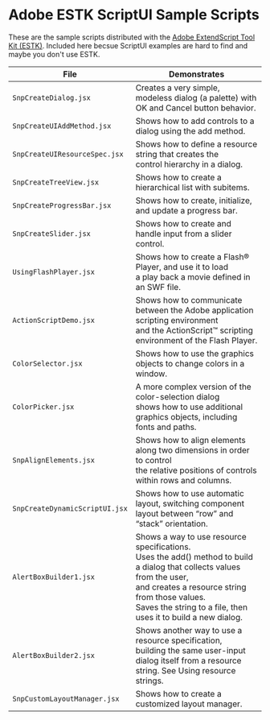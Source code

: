# Adobe ESTK ScriptUI Sample Scripts

These are the sample scripts distributed with the [Adobe ExtendScript Tool Kit (ESTK)](https://github.com/Adobe-CEP/CEP-Resources/tree/master/ExtendScript-Toolkit). Included here becsue ScriptUI examples are hard to find and maybe you don't use ESTK. 


| File | Demonstrates |
|------|--------------|
| `SnpCreateDialog.jsx` | Creates a very simple, modeless dialog (a palette) with OK and Cancel button behavior. |
| `SnpCreateUIAddMethod.jsx` | Shows how to add controls to a dialog using the add method. |
| `SnpCreateUIResourceSpec.jsx` | Shows how to define a resource string that creates the <br>control hierarchy in a dialog. |
| `SnpCreateTreeView.jsx` | Shows how to create a hierarchical list with subitems. |
| `SnpCreateProgressBar.jsx` | Shows how to create, initialize, and update a progress bar. |
| `SnpCreateSlider.jsx` | Shows how to create and handle input from a slider control. |
| `UsingFlashPlayer.jsx` | Shows how to create a Flash® Player, and use it to load <br>a play back a movie defined in an SWF file. |
| `ActionScriptDemo.jsx` | Shows how to communicate between the Adobe application scripting environment <br>and the ActionScript™ scripting environment of the Flash Player. |
| `ColorSelector.jsx` | Shows how to use the graphics objects to change colors in a window. |
| `ColorPicker.jsx` | A more complex version of the color-selection dialog <br>shows how to use additional graphics objects, including fonts and paths. |
| `SnpAlignElements.jsx` | Shows how to align elements along two dimensions in order to control <br>the relative positions of controls within rows and columns. |
| `SnpCreateDynamicScriptUI.jsx` | Shows how to use automatic layout, switching component <br>layout between “row” and “stack” orientation. |
| `AlertBoxBuilder1.jsx` | Shows a way to use resource specifications. <br>Uses the add() method to build a dialog that collects values from the user, <br>and creates a resource string from those values. <br>Saves the string to a file, then uses it to build a new dialog. |
| `AlertBoxBuilder2.jsx` | Shows another way to use a resource specification, <br>building the same user-input dialog itself from a resource string. See Using resource strings. |
| `SnpCustomLayoutManager.jsx` | Shows how to create a customized layout manager.  |
